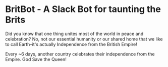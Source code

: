 BritBot - A Slack Bot for taunting the Brits
============================================

Did you know that one thing unites most of the world in peace and
celebration?  No, not our essential humanity or our shared home
that we like to call Earth–it's actually Independence from the
British Empire!

Every ~6 days, another country celebrates their independence from
the Empire.  God Save the Queen!
